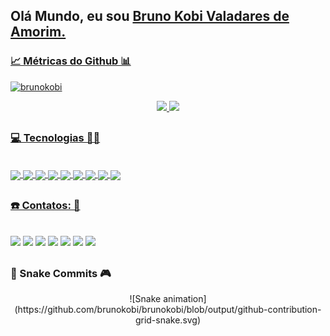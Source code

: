 ## Olá Mundo, eu sou <a href="https://www.linkedin.com/in/brunokobi"> Bruno Kobi Valadares de Amorim.</a> 
<div align="center" >
  <a href="https://github.com/brunokobi">
    <h3 align="left"> 📈 Métricas do Github 📊 </h3>
<p align="left"> <img src="https://komarev.com/ghpvc/?username=brunokobi&label=Profile%20views&color=0e75b6&style=flat" alt="brunokobi" /> </p>
  <img height="180em" src="https://github-readme-stats.vercel.app/api?username=brunokobi&show_icons=true&theme=highcontrast&include_all_commits=true&count_private=true"/>
  <img height="180em" src="https://github-readme-stats.vercel.app/api/top-langs/?username=brunokobi&layout=compact&langs_count=7&theme=highcontrast"/>
</div>
  
  ##
 
  <h3 align="left"> 💻 Tecnologias 👨‍💻 </h3>
<div style="display: inline_block"><br>
  <img align="center"  src="https://img.shields.io/badge/JavaScript-F7DF1E?style=for-the-badge&logo=javascript&logoColor=black">
  <img align="center"  src="https://img.shields.io/badge/TypeScript-007ACC?style=for-the-badge&logo=typescript&logoColor=white">
   <img align="center"  src="https://img.shields.io/badge/HTML-239120?style=for-the-badge&logo=html5&logoColor=white">
   <img align="center"  src="https://img.shields.io/badge/CSS-239120?&style=for-the-badge&logo=css3&logoColor=white">  
   <img align="center"  src="https://img.shields.io/badge/React-20232A?style=for-the-badge&logo=react&logoColor=61DAFB">
   <img align="center"  src="https://img.shields.io/badge/PHP-777BB4?style=for-the-badge&logo=php&logoColor=white">
   <img align="center"  src="https://img.shields.io/badge/Python-14354C?style=for-the-badge&logo=python&logoColor=white">
   <img align="center"  src="https://img.shields.io/badge/C-00599C?style=for-the-badge&logo=c&logoColor=white"> 
  <img align="center"  src="https://img.shields.io/badge/React_Native-20232A?style=for-the-badge&logo=react&logoColor=61DAFB"> 
</div>
  
  ##
  
 <h3 align="left"> ☎️ Contatos: 📣 </h3>
<div style="display: inline_block"><br>
 <a href="https://www.linkedin.com/in/brunokobi" target="_blank"><img src="https://img.shields.io/badge/-LinkedIn-%230077B5?style=for-the-badge&logo=linkedin&logoColor=white" target="_blank"></a>
  <a href="https://web.whatsapp.com/send?phone=5527999452979" target="_blank"><img src="https://img.shields.io/badge/WhatsApp-25D366?style=for-the-badge&logo=whatsapp&logoColor=white" target="_blank"></a>
  <a href="https://www.youtube.com/channel/UCgK4aPnOTWSTV9pBXEGmvnA" target="_blank">
  <img src="https://img.shields.io/badge/YouTube-FF0000?style=for-the-badge&logo=youtube&logoColor=white" target="_blank"></a>
  <a href="https://instagram.com/brunokobi" target="_blank"><img src="https://img.shields.io/badge/-Instagram-%23E4405F?style=for-the-badge&logo=instagram&logoColor=white"
 target="_blank"></a> 
 <a href="mailto:brunokobi@gmail.com" target="_blank">  <img src="https://img.shields.io/badge/Gmail-D14836?style=for-the-badge&logo=gmail&logoColor=white" target="_blank"></a> 
   <a href="https://web.whatsapp.com/send?phone=5527999452979" target="_blank"><img src="https://img.shields.io/badge/icq_new-black?style=for-the-badge&logo=icq&logolColor=42F425" target="_blank"></a>
    <a href="https://www.facebook.com/bruno.kobi" target="_blank"><img src="https://img.shields.io/badge/Facebook-1877F2?style=for-the-badge&logo=facebook&logoColor=white"></a> 
</div>
  
   ##
<h3 align="left"> 🐍 Snake Commits 🎮 </h3>
<div align="center">  
  ![Snake animation](https://github.com/brunokobi/brunokobi/blob/output/github-contribution-grid-snake.svg)
  
</div>
